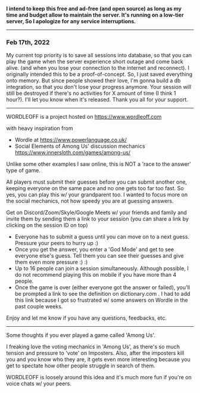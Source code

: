 **I intend to keep this free and ad-free (and open source) as long as my time and budget allow to maintain the server. It's running on a low-tier server, So I apologize for any service interruptions.**
***

### Feb 17th, 2022

My current top priority is to save all sessions into database, so that you can play the game when the server experience short outage and come back alive. (and when you lose your connection to the internet and reconnect). I originally intended this to be a proof-of-concept. So, I just saved everything onto memory. But since people showed their love, I'm gonna build a db integration, so that you don't lose your progress anymore. Your session will still be destroyed if there's no activities for X amount of time (I think 1 hour?). I'll let you know when it's released. Thank you all for your support.

***
WORDLEOFF is a project hosted on
https://www.wordleoff.com

with heavy inspiration from
- Wordle at https://www.powerlanguage.co.uk/
- Social Elements of Among Us' discussion mechanics  https://www.innersloth.com/games/among-us/

Unlike some other examples I saw online, this is NOT a 'race to the answer' type of game.

All players must submit their guesses before you can submit another one, keeping everyone on the same pace and no one gets too far too fast. So yes, you can play this w/ your grandparent too. I wanted to focus more on the social mechanics, not how speedy you are at guessing answers.

Get on Discord/Zoom/Skyle/Google Meets w/ your friends and family and invite them by sending them a link to your session (you can share a link by clicking on the session ID on top)
- Everyone has to submit a guess until you can move on to a next guess. Pressure your peers to hurry up :)
- Once you get the answer, you enter a 'God Mode' and get to see everyone else's guess. Tell them you can see their guesses and give them even more pressure :) :)
- Up to 16 people can join a session simultaneously. Although possible, I do not recommend playing this on mobile if you have more than 4 people.
- Once the game is over (either everyone got the answer or failed), you'll be prompted a link to see the definition on dictionary.com . I had to add this link because I got so frustrated w/ some answers on Wordle in the past couple weeks.

Enjoy and let me know if you have any questions, feedbacks, etc.
***
Some thoughts if you ever played a game called 'Among Us'.

I freaking love the voting mechanics in 'Among Us', as there's so much tension and pressure to 'vote' on Imposters. Also, after the imposters kill you and you know who they are, it gets even more interesting because you get to spectate how other people struggle in search of them.

WORDLEOFF is loosely around this idea and it's much more fun if you're on voice chats w/ your peers.

